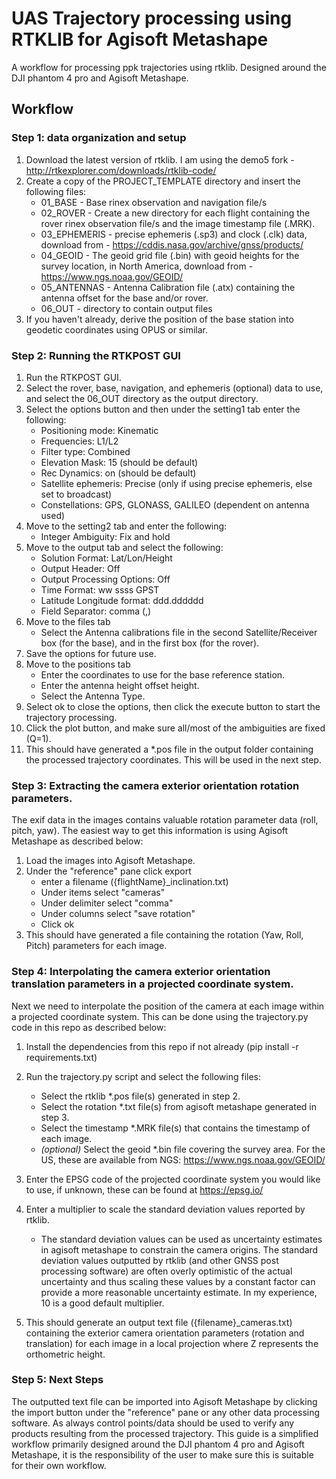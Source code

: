 # UAS Trajectory processing using RTKLIB for Agisoft Metashape
 
 A workflow for processing ppk trajectories using rtklib. Designed around the DJI phantom 4 pro and Agisoft Metashape.

## Workflow

### Step 1: data organization and setup

1. Download the latest version of rtklib. I am using the demo5 fork - http://rtkexplorer.com/downloads/rtklib-code/
1. Create a copy of the PROJECT_TEMPLATE directory and insert the following files:
    - 01_BASE - Base rinex observation and navigation file/s
    - 02_ROVER - Create a new directory for each flight containing the rover rinex observation file/s and the image timestamp file (.MRK).
    - 03_EPHEMERIS - precise ephemeris (.sp3) and clock (.clk) data, download from - https://cddis.nasa.gov/archive/gnss/products/
    - 04_GEOID - The geoid grid file (.bin) with geoid heights for the survey location, in North America, download from - https://www.ngs.noaa.gov/GEOID/
    - 05_ANTENNAS - Antenna Calibration file (.atx) containing the antenna offset for the base and/or rover.
    - 06_OUT - directory to contain output files
1. If you haven't already, derive the position of the base station into geodetic coordinates using OPUS or similar.


### Step 2: Running the RTKPOST GUI

1. Run the RTKPOST GUI.
1. Select the rover, base, navigation, and ephemeris (optional) data to use, and select the 06_OUT directory as the output directory.
1. Select the options button and then under the setting1 tab enter the following:
    - Positioning mode: Kinematic
    - Frequencies: L1/L2
    - Filter type: Combined
    - Elevation Mask: 15 (should be default)
    - Rec Dynamics: on (should be default)
    - Satellite ephemeris: Precise (only if using precise ephemeris, else set to broadcast)
    - Constellations: GPS, GLONASS, GALILEO (dependent on antenna used)
1. Move to the setting2 tab and enter the following:
    - Integer Ambiguity: Fix and hold
1. Move to the output tab and select the following:
    - Solution Format: Lat/Lon/Height
    - Output Header: Off
    - Output Processing Options: Off
    - Time Format: ww ssss GPST
    - Latitude Longitude format: ddd.dddddd
    - Field Separator: comma (,)
1. Move to the files tab
    - Select the Antenna calibrations file in the second Satellite/Receiver box (for the base), and in the first box (for the rover).
1. Save the options for future use.
1. Move to the positions tab
    - Enter the coordinates to use for the base reference station.
    - Enter the antenna height offset height.
    - Select the Antenna Type.
1. Select ok to close the options, then click the execute button to start the trajectory processing.
1. Click the plot button, and make sure all/most of the ambiguities are fixed (Q=1).
1. This should have generated a *.pos file in the output folder containing the processed trajectory coordinates. This will be used in the next step.

### Step 3: Extracting the camera exterior orientation rotation parameters.

The exif data in the images contains valuable rotation parameter data (roll, pitch, yaw). The easiest way to get this information is using Agisoft Metashape as described below:

1. Load the images into Agisoft Metashape.
1. Under the "reference" pane click export
    - enter a filename ({flightName}_inclination.txt)
    - Under items select "cameras"
    - Under delimiter select "comma"
    - Under columns select "save rotation"
    - Click ok
1. This should have generated a file containing the rotation (Yaw, Roll, Pitch) parameters for each image.

### Step 4: Interpolating the camera exterior orientation translation parameters in a projected coordinate system.

Next we need to interpolate the position of the camera at each image within a projected coordinate system. This can be done using the trajectory.py code in this repo as described below:  
1. Install the dependencies from this repo if not already (pip install -r requirements.txt)
1. Run the trajectory.py script and select the following files:
    - Select the rtklib *.pos file(s) generated in step 2.
    - Select the rotation *.txt file(s) from agisoft metashape generated in step 3.
    - Select the timestamp *.MRK file(s) that contains the timestamp of each image.
    - *(optional)* Select the geoid *.bin file covering the survey area. For the US, these are available from NGS: https://www.ngs.noaa.gov/GEOID/
1. Enter the EPSG code of the projected coordinate system you would like to use, if unknown, these can be found at https://epsg.io/
1. Enter a multiplier to scale the standard deviation values reported by rtklib.
    - The standard deviation values can be used as uncertainty estimates in agisoft metashape to constrain the camera origins. The standard deviation values outputted by rtklib (and other GNSS post processing software) are often overly optimistic of the actual uncertainty and thus scaling these values by a constant factor can provide a more reasonable uncertainty estimate. In my experience, 10 is a good default multiplier.

1. This should generate an output text file ({filename}_cameras.txt) containing the exterior camera orientation parameters (rotation and translation) for each image in a local projection where Z represents the orthometric height.

### Step 5: Next Steps

The outputted text file can be imported into Agisoft Metashape by clicking the import button under the "reference" pane or any other data processing software. As always control points/data should be used to verify any products resulting from the processed trajectory. This guide is a simplified workflow primarily designed around the DJI phantom 4 pro and Agisoft Metashape, it is the responsibility of the user to make sure this is suitable for their own workflow. 